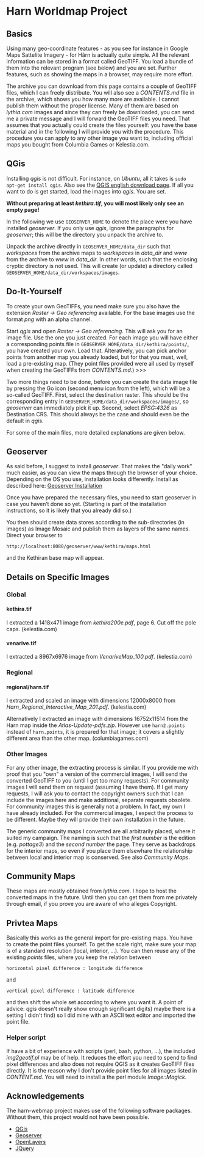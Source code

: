 # Harn Worldmap Project

## Basics

Using many geo-coordinate features - as you see for instance in Google
Maps Sattelite Imagery - for Hârn is actually quite simple.  All the
relevant information can be stored in a format called GeoTIFF.  You
load a bundle of them into the relevant program (see below) and you
are set.  Further features, such as showing the maps in a browser, may
require more effort.

The archive you can download from this page contains a couple of
GeoTIFF files, which I can freely distribute.  You will also see a
_CONTENTS.md_ file in the archive, which shows you how many more are
available.  I cannot publish them without the proper license.  Many of
them are based on _lythia.com_ images and since they can freely be
downloaded, you can send me a private message and I will forward the
GeoTIFF files you need.  That assumes that you actually could create
the files yourself: you have the base material and in the following I
will provide you with the procedure.  This procedure you can apply to
any other image you want to, including official maps you bought from
Columbia Games or Kelestia.com.

## QGis

Installing _qgis_ is not difficult.  For instance, on _Ubuntu_, all it
takes is `sudo apt-get install qgis`.  Also see the [QGIS english
download page](https://www.qgis.org/en/site/forusers/download.html).
If all you want to do is get started, load the images into _qgis_.
You are set.

**Without preparing at least _kethira.tif_, you will most likely only
see an empty page!**

In the following we use `GEOSERVER_HOME` to denote the place were you
have installed _geoserver_.  If you only use _qgis_, ignore the
paragraphs for _geoserver_; this will be the directory you unpack the
archive to.

Unpack the archive directly in `GEOSERVER_HOME/data_dir` such that
_workspaces_ from the archive maps to _workspaces_ in _data_dir_ and
_www_ from the archive to _www_ in _data_dir_.  In other words, such
that the enclosing cryptic directory is not used.  This will create
(or update) a directory called
`GEOSERVER_HOME/data_dir/workspaces/images`.

## Do-It-Yourself

To create your own GeoTIFFs, you need make sure you also have the
extension _Raster -> Geo referencing_ available.  For the base images
use the format _png_ with an alpha channel.

Start _qgis_ and open _Raster -> Geo referencing_.  This will ask you
for an image file.  Use the one you just created.  For each image you
will have either a corresponding points file in
`GEOSERVER_HOME/data_dir/kethira/points/`, you have created your own.
Load that.  Alteratively, you can pick anchor points from another map
you already loaded, but for that you must, well, load a pre-existing
map.  (They point files provided were all used by myself when creating
the GeoTIFFs from _CONTENTS.md_.)  >>>

Two more things need to be done, before you can create the data image
file by pressing the Go icon (second menu icon from the left), which
will be a so-called GeoTIFF.  First, select the destination raster.
This should be the corresponding entry in
`GEOSERVER_HOME/data_dir/workspaces/images/`, so _geoserver_ can immediately pick
it up.  Second, select _EPSG:4326_ as Destination CRS.  This should
always be the case and should even be the default in _qgis_.

For some of the main files, more detailed explanations are given
below.

## Geoserver

As said before, I suggest to install _geoserver_.  That makes the
"daily work" much easier, as you can view the maps through the browser
of your choice.  Depending on the OS you use, installation looks
differently.  Install as described here: [Geoserver
Installation](https://docs.geoserver.org/stable/en/user/installation/index.html)

Once you have prepared the necessary files, you need to start
geoserver in case you haven’t done so yet.  (Starting is part of the
installation instructions, so it is likely that you already did so.)

You then should create data stores according to the sub-directories
(in images) as Image Mosaic and publish them as layers of the same
names.  Direct your browser to
```
http://localhost:8080/geoserver/www/kethira/maps.html
```
and the Kethiran base map will appear.

## Details on Specific Images

### Global

#### kethira.tif

I extracted a 1418x471 image from _kethira200e.pdf_, page 6.  Cut off
the pole caps.  (kelestia.com)

#### venarive.tif

I extracted a 8967x6976 image from _VenariveMap_100.pdf_.
(kelestia.com)

### Regional

#### regional/harn.tif

I extracted and scaled an image with dimensions 12000x8000 from
_Harn_Regional_Interactive_Map_201.pdf_.  (kelestia.com)

Alternatively I extracted an image with dimensions 16752x11514 from
the Harn map inside the _Atlas-Update-pdfs.zip_.  However use
`harn2.points` instead of `harn.points`, it is prepared for that
image; it covers a slightly different area than the other map.
(columbiagames.com)

### Other Images

For any other image, the extracting process is similar.  If you
provide me with proof that you "own" a version of the commercial
images, I will send the converted GeoTIFF to you (until I get too many
requests).  For community images I will send them on request (assuming
I have them).  If I get many requests, I will ask you to contact the
copyright owners such that I can include the images here and make
additional, separate requests obsolete.  For community images this is
generally not a problem.  In fact, my own I have already included.
For the commercial images, I expect the process to be different.
Maybe they will provide their own installation in the future.

The generic community maps I converted are all arbitrarily placed,
where it suited my campaign.  The naming is such that the _first
number_ is the edition (e.g. _pottage3_) and the _second number_ the
page.  They serve as backdrops for the interior maps, so even if you
place them elsewhare the relationship between local and interior map
is conserved.  See also _Community Maps_.

## Community Maps

These maps are mostly obtained from _lythia.com_.  I hope to host the
converted maps in the future.  Until then you can get them from me
privately through email, if you prove you are aware of who alleges
Copyright.

## Privtea Maps

Basically this works as the general import for pre-existing maps.  You
have to create the point files yourself.  To get the scale right, make
sure your map is of a standard resolution (local, interior, ...).  You
can then reuse any of the existing _points_ files, where you keep the
relation between

```
horizontal pixel difference : longitude difference
```

and

```
vertical pixel difference : latitude difference
```

and then shift the whole set according to where you want it.  A point
of advice: _qgis_ doesn't really show enough significant digits) maybe
there is a setting I didn't find) so I did mine with an ASCII text
editor and imported the point file.

### Helper script

If have a bit of experience with scripts (perl, bash, python, ...),
the included _img2geotif.pl_ may be of help.  It reduces the effort
you need to spend to find pixel differences and also does not require
QGIS as it creates GeoTIFF files directly.  It is the reason why I
don't provide point files for all images listed in _CONTENT.md_.
You will need to install a the perl module _Image::Magick_.

## Acknowledgements

The harn-webmap project makes use of the following software packages.
Without them, this project would not have been possible.

* [QGis](https://www.qgis.org)
* [Geoserver](http://geoserver.org)
* [OpenLayers](https://openlayers.org)
* [JQuery](https://jquery.com)
